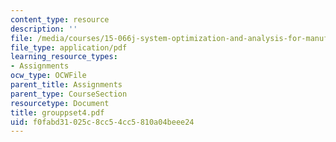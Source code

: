 ```yaml
---
content_type: resource
description: ''
file: /media/courses/15-066j-system-optimization-and-analysis-for-manufacturing-summer-2003/f0fabd31025c8cc54cc5810a04beee24_grouppset4.pdf
file_type: application/pdf
learning_resource_types:
- Assignments
ocw_type: OCWFile
parent_title: Assignments
parent_type: CourseSection
resourcetype: Document
title: grouppset4.pdf
uid: f0fabd31-025c-8cc5-4cc5-810a04beee24
---
```

